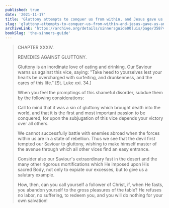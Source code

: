 ```yaml
---
published: true
date: '2021-11-17'
title: 'Gluttony attempts to conquer us from within, and Jesus gave us an example of conquering it'
slug: 'gluttony-attempts-to-conquer-us-from-within-and-jesus-gave-us-an-example-of-conquering-it'
archiveLink: 'https://archive.org/details/sinnersguide00luis/page/358?view=theater'
bookSlug: 'the-sinners-guide'
---
```


> CHAPTER XXXIV.
>
> REMEDIES AGAINST GLUTTONY.
>
> Gluttony is an inordinate love of eating and drinking. Our Saviour warns us against this vice, saying: "Take heed to yourselves lest your hearts be overcharged with surfeiting, and drunkenness, and the cares of this life." [St. Luke xxi. 34.]
>
> When you feel the promptings of this shameful disorder, subdue them by the following considerations:
>
> Call to mind that it was a sin of gluttony which brought death into the world, and that it is the first and most important passion to be conquered, for upon the subjugation of this vice depends your victory over all others.
>
> We cannot successfully battle with enemies abroad when the forces within us are in a state of rebellion. Thus we see that the devil first tempted our Saviour to gluttony, wishing to make himself master of the avenue through which all other vices find an easy entrance.
>
> Consider also our Saviour's extraordinary fast in the desert and the many other rigorous mortifications which He imposed upon His sacred Body, not only to expiate our excesses, but to give us a salutary example.
>
> How, then, can you call yourself a follower of Christ, if, when He fasts, you abandon yourself to the gross pleasures of the table? He refuses no labor, no suffering, to redeem you, and you will do nothing for your own salvation!